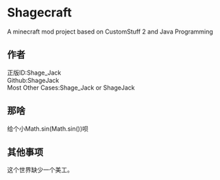 # Shagecraft
A minecraft mod project based on CustomStuff 2 and Java Programming
## 作者
正版ID:Shage_Jack<br>
Github:ShageJack<br>
Most Other Cases:Shage_Jack or ShageJack<br>
## 那啥
给个小Math.sin(Math.sin())呗
## 其他事项
这个世界缺少一个美工。
